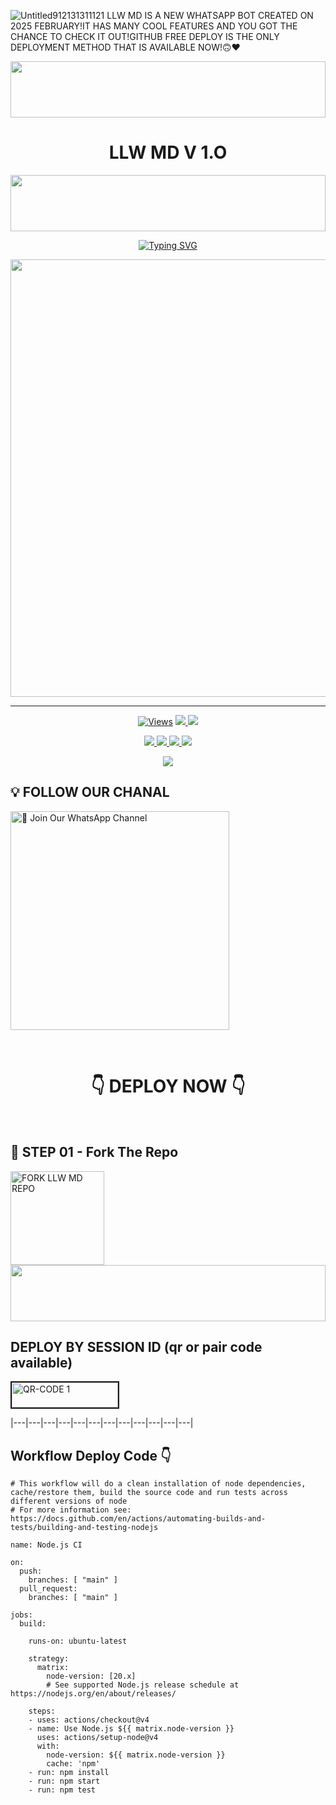 ![Untitled912131311121](https://github.com/user-attachments/assets/6b1bc5c8-fc02-4c2a-a5bf-b53be0a6cb3e)
LLW MD IS A NEW WHATSAPP BOT CREATED
ON 2025 FEBRUARY!IT HAS MANY COOL 
FEATURES AND YOU GOT THE CHANCE TO
CHECK IT OUT!GITHUB FREE DEPLOY
IS THE ONLY DEPLOYMENT METHOD
THAT IS AVAILABLE NOW!🙃❤️

<img src="https://i.imgur.com/dBaSKWF.gif" height="90" width="100%">


<h1 align="center">LLW MD V 1.O</h1>

<img src="https://i.imgur.com/dBaSKWF.gif" height="90" width="100%">

<p align="center">
<a href="https://git.io/typing-svg"><img src="https://readme-typing-svg.demolab.com?font=Fira+Code&weight=700&size=33&pause=1000&color=5513F7&width=435&lines=LLW+MD+V+1.0" alt="Typing SVG" /></a>
</p>
<p align="center">
<a href="https://github.com/LLWEDITZ/">
    <img src="![Untitled912131311121](https://github.com/user-attachments/assets/2b3d0a50-7a4b-456e-86a6-5da7c35e3bd9)
"  width="700px">
</a>
<hr>


<p align="center">

  <a href="https://github.com/LLWEDITZ/LLW-MD">
    <img src="https://hits.seeyoufarm.com/api/count/incr/badge.svg?url=https%3A%2F%2Fgithub.com%2FLLWEDITZ%2FLLW-MD&count_bg=%2379C83D&title_bg=%23555555&icon=gitpod.svg&icon_color=%23E7E7E7&title=Views&edge_flat=false" alt="Views"/></a>
  
  </a>
  <a href="https://github.com/LLWEDITZ/LLW-MD/fork">
    <img src="https://img.shields.io/github/forks/LLWEDITZ/LLW-MD?label=Fork&style=social">
    
  </a>
  <a href="https://github.com/LLWEDITZ/LLW-MD/stargazers">
    <img src="https://img.shields.io/github/stars/LLWEDITZ/LLW-MD?style=social">
  </a>
</p>

<p align="center">
  <a href="https://github.com/LLWEDITZ/LLW-MD">
    <img src="https://img.shields.io/github/repo-size/LLWEDITZ/LLW-MD?color=green&label=Repo%20Size&style=plastic">

  </a>
  <a href="https://github.com/LLWEDITZ/LLW-MD">
    <img src="https://img.shields.io/github/license/LLWEDITZ/LLW-MD?color=yellow&label=License&style=plastic">

  </a>
  <a href="https://github.com/LLWEDITZ/LLW-MD">
    <img src="https://img.shields.io/github/languages/top/LLWEDITZ/LLW-MD?color=red&label=Javascript&style=plastic">

  </a>
  <a href="https://github.com/LLWEDITZ/LLW-MD">
    <img src="https://img.shields.io/static/v1?label=Author&message=LAKIRA%20LAKDAM&color=blue&style=plastic">

  </a>
  </p>
 <p align="center">
  <a href="https://github.com/LLWEDITZ/LLW-MD">
    <img src="https://img.shields.io/badge/OUR%20%20%20TEAM-LLW%20GANG%20(LLW)-purple&style=plastic">

  </a>
</p>

## 💡 FOLLOW OUR CHANAL

<a href="https://whatsapp.com/channel/0029Vb0s10t6BIEm7YKTHm3R"><img src="https://img.shields.io/badge/Join%20Our%20WhatsApp%20Channel-blue" alt="📎 Join Our WhatsApp Channel" width="350"></a>

<br>

<div align="center">
 
  <h1>👇 DEPLOY NOW 👇</h1>
</div>

<br>

## 🎀 STEP 01 -  Fork The Repo

<a href="https://github.com/LLWEDITZ/LLW-MD/fork"><img src="https://img.shields.io/badge/Fork%20Repo-blue" alt="FORK LLW MD REPO" width="150"></a>
</br>
<img src="https://i.imgur.com/dBaSKWF.gif" height="90" width="100%">
<br>

## DEPLOY BY SESSION ID (qr or pair code available)

<a href="https://mr-rashmika-official-web.vercel.app/"><img src="https://i.ibb.co/FWSfNmb/scan-qr-zusyco-btn.png" alt="QR-CODE 1" border="2" width="170" height="40" ></a>


|---|---|---|---|---|---|---|---|---|---|---|---|



## Workflow Deploy Code 👇


```
# This workflow will do a clean installation of node dependencies, cache/restore them, build the source code and run tests across different versions of node
# For more information see: https://docs.github.com/en/actions/automating-builds-and-tests/building-and-testing-nodejs

name: Node.js CI

on:
  push:
    branches: [ "main" ]
  pull_request:
    branches: [ "main" ]

jobs:
  build:

    runs-on: ubuntu-latest

    strategy:
      matrix:
        node-version: [20.x]
        # See supported Node.js release schedule at https://nodejs.org/en/about/releases/

    steps:
    - uses: actions/checkout@v4
    - name: Use Node.js ${{ matrix.node-version }}
      uses: actions/setup-node@v4
      with:
        node-version: ${{ matrix.node-version }}
        cache: 'npm'
    - run: npm install
    - run: npm start
    - run: npm test

```

